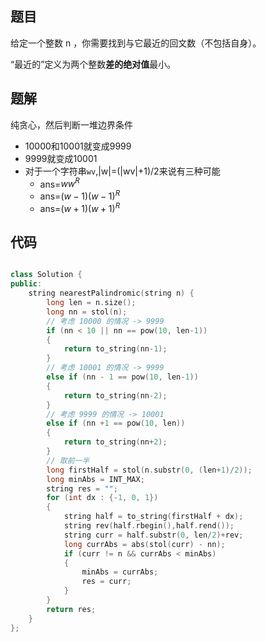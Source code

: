 ## 题目

给定一个整数 n ，你需要找到与它最近的回文数（不包括自身）。

“最近的”定义为两个整数**差的绝对值**最小。

## 题解

纯贪心，然后判断一堆边界条件

- 10000和10001就变成9999
- 9999就变成10001
- 对于一个字符串`wv`,|w|=(|wv|+1)/2来说有三种可能
  - ans=$ww^R$
  - ans=$(w-1)(w-1)^R$
  - ans=$(w+1)(w+1)^R$

## 代码

```cpp

class Solution {
public:
    string nearestPalindromic(string n) {
        long len = n.size();
        long nn = stol(n);
        // 考虑 10000 的情况 -> 9999
        if (nn < 10 || nn == pow(10, len-1))
        {
            return to_string(nn-1);
        }
        // 考虑 10001 的情况 -> 9999
        else if (nn - 1 == pow(10, len-1))
        {
            return to_string(nn-2);
        }
        // 考虑 9999 的情况 -> 10001
        else if (nn +1 == pow(10, len))
        {
            return to_string(nn+2);
        }
        // 取前一半
        long firstHalf = stol(n.substr(0, (len+1)/2));
        long minAbs = INT_MAX;
        string res = "";
        for (int dx : {-1, 0, 1})
        {
            string half = to_string(firstHalf + dx);
            string rev(half.rbegin(),half.rend());
            string curr = half.substr(0, len/2)+rev;
            long currAbs = abs(stol(curr) - nn);
            if (curr != n && currAbs < minAbs)
            {
                minAbs = currAbs;
                res = curr;
            }
        }
        return res;
    }
};
```

